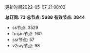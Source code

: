 更新时间2022-05-07 21:08:02

**总订阅: 73**
**总节点: 5688**
**有效节点: 3844**
- ss节点: 3529
- trojan节点: 160
- ssr节点: 57
- v2ray节点: 98
